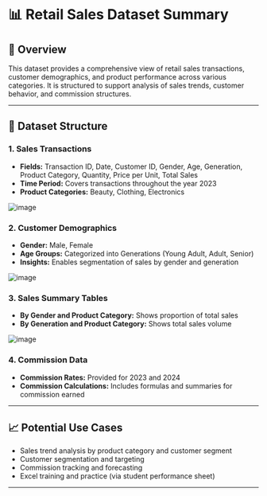 # 📊 Retail Sales Dataset Summary


## 🧾 Overview

This dataset provides a comprehensive view of retail sales transactions, customer demographics, and product performance across various categories. It is structured to support analysis of sales trends, customer behavior, and commission structures.

---

## 📁 Dataset Structure

### 1. Sales Transactions
- **Fields:** Transaction ID, Date, Customer ID, Gender, Age, Generation, Product Category, Quantity, Price per Unit, Total Sales
- **Time Period:** Covers transactions throughout the year 2023
- **Product Categories:** Beauty, Clothing, Electronics
  
![image](https://github.com/user-attachments/assets/cc023241-2518-4c98-a916-8750d0b7a65c)

### 2. Customer Demographics
- **Gender:** Male, Female  
- **Age Groups:** Categorized into Generations (Young Adult, Adult, Senior)  
- **Insights:** Enables segmentation of sales by gender and generation

![image](https://github.com/user-attachments/assets/adb20389-4625-4829-a610-81991ef4bf57)


### 3. Sales Summary Tables
- **By Gender and Product Category:** Shows proportion of total sales  
- **By Generation and Product Category:** Shows total sales volume

![image](https://github.com/user-attachments/assets/96e6ef08-e7cb-44f8-8e7b-a56c3bb1bdba)


### 4. Commission Data
- **Commission Rates:** Provided for 2023 and 2024  
- **Commission Calculations:** Includes formulas and summaries for commission earned

---

## 📈 Potential Use Cases

- Sales trend analysis by product category and customer segment  
- Customer segmentation and targeting  
- Commission tracking and forecasting  
- Excel training and practice (via student performance sheet)

---

